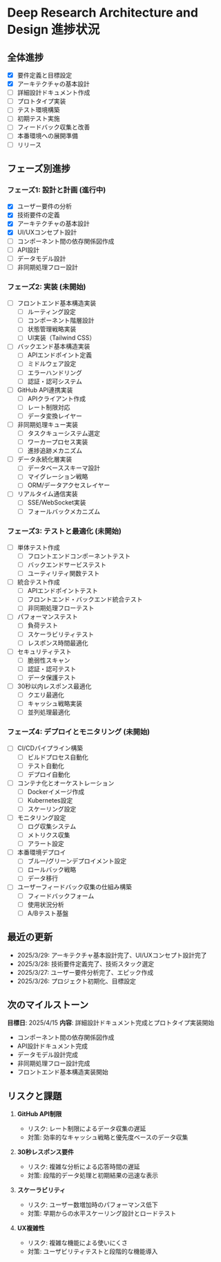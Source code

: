 # Deep Research Architecture and Design 進捗状況

## 全体進捗

- [x] 要件定義と目標設定
- [x] アーキテクチャの基本設計
- [ ] 詳細設計ドキュメント作成
- [ ] プロトタイプ実装
- [ ] テスト環境構築
- [ ] 初期テスト実施
- [ ] フィードバック収集と改善
- [ ] 本番環境への展開準備
- [ ] リリース

## フェーズ別進捗

### フェーズ1: 設計と計画 (進行中)

- [x] ユーザー要件の分析
- [x] 技術要件の定義
- [x] アーキテクチャの基本設計
- [x] UI/UXコンセプト設計
- [ ] コンポーネント間の依存関係図作成
- [ ] API設計
- [ ] データモデル設計
- [ ] 非同期処理フロー設計

### フェーズ2: 実装 (未開始)

- [ ] フロントエンド基本構造実装
  - [ ] ルーティング設定
  - [ ] コンポーネント階層設計
  - [ ] 状態管理戦略実装
  - [ ] UI実装（Tailwind CSS）
- [ ] バックエンド基本構造実装
  - [ ] APIエンドポイント定義
  - [ ] ミドルウェア設定
  - [ ] エラーハンドリング
  - [ ] 認証・認可システム
- [ ] GitHub API連携実装
  - [ ] APIクライアント作成
  - [ ] レート制限対応
  - [ ] データ変換レイヤー
- [ ] 非同期処理キュー実装
  - [ ] タスクキューシステム選定
  - [ ] ワーカープロセス実装
  - [ ] 進捗追跡メカニズム
- [ ] データ永続化層実装
  - [ ] データベーススキーマ設計
  - [ ] マイグレーション戦略
  - [ ] ORM/データアクセスレイヤー
- [ ] リアルタイム通信実装
  - [ ] SSE/WebSocket実装
  - [ ] フォールバックメカニズム

### フェーズ3: テストと最適化 (未開始)

- [ ] 単体テスト作成
  - [ ] フロントエンドコンポーネントテスト
  - [ ] バックエンドサービステスト
  - [ ] ユーティリティ関数テスト
- [ ] 統合テスト作成
  - [ ] APIエンドポイントテスト
  - [ ] フロントエンド・バックエンド統合テスト
  - [ ] 非同期処理フローテスト
- [ ] パフォーマンステスト
  - [ ] 負荷テスト
  - [ ] スケーラビリティテスト
  - [ ] レスポンス時間最適化
- [ ] セキュリティテスト
  - [ ] 脆弱性スキャン
  - [ ] 認証・認可テスト
  - [ ] データ保護テスト
- [ ] 30秒以内レスポンス最適化
  - [ ] クエリ最適化
  - [ ] キャッシュ戦略実装
  - [ ] 並列処理最適化

### フェーズ4: デプロイとモニタリング (未開始)

- [ ] CI/CDパイプライン構築
  - [ ] ビルドプロセス自動化
  - [ ] テスト自動化
  - [ ] デプロイ自動化
- [ ] コンテナ化とオーケストレーション
  - [ ] Dockerイメージ作成
  - [ ] Kubernetes設定
  - [ ] スケーリング設定
- [ ] モニタリング設定
  - [ ] ログ収集システム
  - [ ] メトリクス収集
  - [ ] アラート設定
- [ ] 本番環境デプロイ
  - [ ] ブルー/グリーンデプロイメント設定
  - [ ] ロールバック戦略
  - [ ] データ移行
- [ ] ユーザーフィードバック収集の仕組み構築
  - [ ] フィードバックフォーム
  - [ ] 使用状況分析
  - [ ] A/Bテスト基盤

## 最近の更新

- 2025/3/29: アーキテクチャ基本設計完了、UI/UXコンセプト設計完了
- 2025/3/28: 技術要件定義完了、技術スタック選定
- 2025/3/27: ユーザー要件分析完了、エピック作成
- 2025/3/26: プロジェクト初期化、目標設定

## 次のマイルストーン

**目標日**: 2025/4/15
**内容**: 詳細設計ドキュメント完成とプロトタイプ実装開始

- コンポーネント間の依存関係図作成
- API設計ドキュメント完成
- データモデル設計完成
- 非同期処理フロー設計完成
- フロントエンド基本構造実装開始

## リスクと課題

1. **GitHub API制限**
   - リスク: レート制限によるデータ収集の遅延
   - 対策: 効率的なキャッシュ戦略と優先度ベースのデータ収集

2. **30秒レスポンス要件**
   - リスク: 複雑な分析による応答時間の遅延
   - 対策: 段階的データ処理と初期結果の迅速な表示

3. **スケーラビリティ**
   - リスク: ユーザー数増加時のパフォーマンス低下
   - 対策: 早期からの水平スケーリング設計とロードテスト

4. **UX複雑性**
   - リスク: 複雑な機能による使いにくさ
   - 対策: ユーザビリティテストと段階的な機能導入